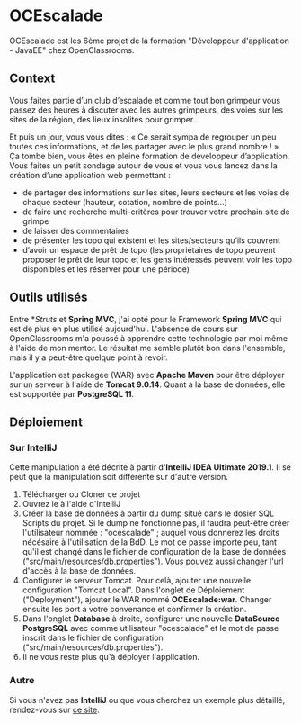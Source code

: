 # OCEscalade

OCEscalade est les 6ème projet de la formation "Développeur d'application - JavaEE" chez OpenClassrooms.

## Context

Vous faites partie d’un club d’escalade et comme tout bon grimpeur vous passez des heures à discuter avec les autres grimpeurs, des voies sur les sites de la région, des lieux insolites pour grimper…

Et puis un jour, vous vous dites : «  Ce serait sympa de regrouper un peu toutes ces informations, et de les partager avec le plus grand nombre ! ». Ça tombe bien, vous êtes en pleine formation de développeur d’application. Vous faites un petit sondage autour de vous et vous vous lancez dans la création d’une application web permettant :
  - de partager des informations sur les sites, leurs secteurs et les voies de chaque secteur (hauteur, cotation, nombre de points…)
  - de faire une recherche multi-critères pour trouver votre prochain site de grimpe
  - de laisser des commentaires
  - de présenter les topo qui existent et les sites/secteurs qu’ils couvrent
  - d’avoir un espace de prêt de topo (les propriétaires de topo peuvent proposer le prêt de leur topo et les gens intéressés peuvent voir les topo disponibles et les réserver pour une période)

## Outils utilisés

Entre **Struts* et **Spring MVC**, j'ai opté pour le Framework **Spring MVC** qui est de plus en plus utilisé aujourd'hui. L'absence de cours sur OpenClassrooms m'a poussé à apprendre cette technologie par moi même à l'aide de mon mentor. Le résultat me semble plutôt bon dans l'ensemble, mais il y a peut-être quelque point à revoir.

L'application est packagée (WAR) avec **Apache Maven** pour être déployer sur un serveur à l'aide de **Tomcat 9.0.14**. Quant à la base de données, elle est supportée par **PostgreSQL 11**.

## Déploiement

### Sur IntelliJ

Cette manipulation a été décrite à partir d'**IntelliJ IDEA Ultimate 2019.1**. Il se peut que la manipulation soit différente sur d'autre version.

1. Télécharger ou Cloner ce projet
2. Ouvrez le à l'aide d'IntelliJ
3. Créer la base de données à partir du dump situé dans le dosier SQL Scripts du projet. Si le dump ne fonctionne pas, il faudra peut-être créer l'utilisateur nommée : "ocescalade" ; auquel vous donnerez les droits nécésaire à l'utilisation de la BdD. Le mot de passe importe peu, tant qu'il est changé dans le fichier de configuration de la base de données ("src/main/resources/db.properties"). Vous pouvez aussi changer l'url d'accès à la base de données.
4. Configurer le serveur Tomcat. Pour celà, ajouter une nouvelle configuration "Tomcat Local". Dans l'onglet de Déploiement ("Deployment"), ajouter le WAR nommé **OCEscalade:war**. Changer ensuite les port à votre convenance et confirmer la création.
5. Dans l'onglet **Database** à droite, configurer une nouvelle **DataSource PostgreSQL** avec comme utilisateur "ocescalade" et le mot de passe inscrit dans le fichier de configuration ("src/main/resources/db.properties").
6. Il ne vous reste plus qu'à déployer l'application.

### Autre

Si vous n'avez pas **IntelliJ** ou que vous cherchez un exemple plus détaillé, rendez-vous sur [ce site](https://www.baeldung.com/tomcat-deploy-war).
